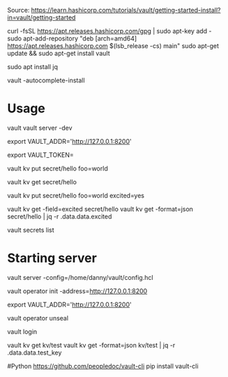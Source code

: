 Source: 
https://learn.hashicorp.com/tutorials/vault/getting-started-install?in=vault/getting-started

curl -fsSL https://apt.releases.hashicorp.com/gpg | sudo apt-key add -
sudo apt-add-repository "deb [arch=amd64] https://apt.releases.hashicorp.com $(lsb_release -cs) main"
sudo apt-get update && sudo apt-get install vault

sudo apt  install jq

vault -autocomplete-install
# Usage

vault
vault server -dev

export VAULT_ADDR='http://127.0.0.1:8200'

export VAULT_TOKEN=<token>


vault kv put secret/hello foo=world

vault kv get secret/hello

vault kv put secret/hello foo=world excited=yes

vault kv get -field=excited secret/hello
vault kv get -format=json secret/hello | jq -r .data.data.excited

vault secrets list


# Starting server

vault server -config=/home/danny/vault/config.hcl


vault operator init -address=http://127.0.0.1:8200

export VAULT_ADDR='http://127.0.0.1:8200'

vault operator unseal

vault login <token>


vault kv get kv/test
vault kv get -format=json kv/test | jq -r .data.data.test_key

#Python
https://github.com/peopledoc/vault-cli
pip install vault-cli

